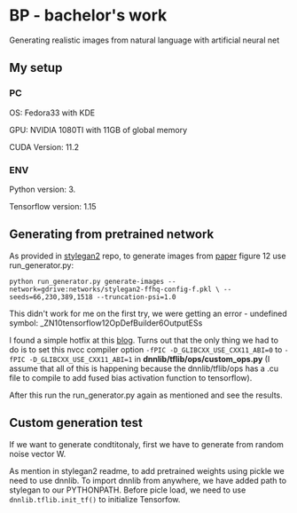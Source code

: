 # BP - bachelor's work
Generating realistic images from natural language with artificial neural net

## My setup
### PC
OS: Fedora33 with KDE

GPU: NVIDIA 1080TI with 11GB of global memory

CUDA Version: 11.2

### ENV
Python version: 3.

Tensorflow version: 1.15


## Generating from pretrained network
As provided in [stylegan2](https://github.com/NVlabs/stylegan2) repo, to generate images from [paper]() figure 12 use run_generator.py:

`python run_generator.py generate-images --network=gdrive:networks/stylegan2-ffhq-config-f.pkl \
  --seeds=66,230,389,1518 --truncation-psi=1.0`

This didn't work for me on the first try, we were getting an error - undefined symbol: \_ZN10tensorflow12OpDefBuilder6OutputESs

I found a simple hotfix at this [blog](https://blog.csdn.net/zaf0516/article/details/103618601). Turns out that the only thing we had to do is to set this nvcc compiler option `-fPIC -D_GLIBCXX_USE_CXX11_ABI=0` to `-fPIC -D_GLIBCXX_USE_CXX11_ABI=1` in **dnnlib/tflib/ops/custom_ops.py** (I assume that all of this is happening because the dnnlib/tflib/ops has a .cu file to compile to add fused bias activation function to tensorflow). 

After this run the run_generator.py again as mentioned and see the results.

## Custom generation test
If we want to generate condtitonaly, first we have to generate from random noise vector W.

As mention in stylegan2 readme, to add pretrained weights using pickle we need to use dnnlib. To import dnnlib from anywhere, we have added path to stylegan to our PYTHONPATH. Before picle load, we need to use `dnnlib.tflib.init_tf()` to initialize Tensorfow. 